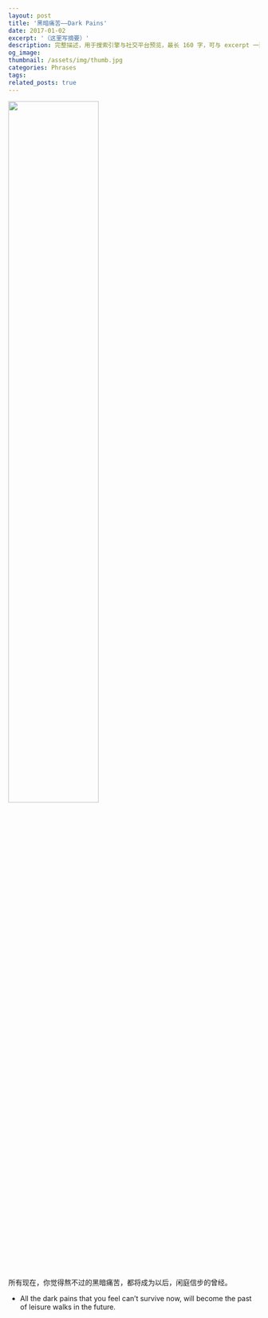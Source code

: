 ```yaml
---
layout: post
title: '黑暗痛苦——Dark Pains'
date: 2017-01-02
excerpt: '（这里写摘要）'
description: 完整描述，用于搜索引擎与社交平台预览，最长 160 字，可与 excerpt 一致
og_image: 
thumbnail: /assets/img/thumb.jpg
categories: Phrases
tags: 
related_posts: true
---
```


<img src="{{ '/assets/img/blog/xxxxxxxx' | relative_url }}" style="width:60%;">

所有现在，你觉得熬不过的黑暗痛苦，都将成为以后，闲庭信步的曾经。

- All the dark pains that you feel can’t survive now, will become the past of leisure walks in the future.